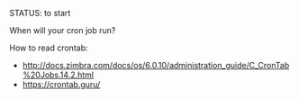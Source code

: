 STATUS: to start

When will your cron job run?

How to read crontab:
- http://docs.zimbra.com/docs/os/6.0.10/administration_guide/C_CronTab%20Jobs.14.2.html
- https://crontab.guru/
